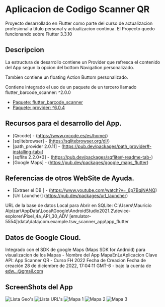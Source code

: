 # Aplicacion de Codigo Scanner QR

Proyecto desarrollado en Flutter como parte del curso de actualizacion profesional a titulo personal y actualizacion continua.
El Proyecto quedo funcionando sobre Flutter 3.3.10

## Descripcion

La estructura de desarrollo contiene un Provider que refresca el contenido del App segun la opcion del bottom Navigation personalizado.

Tambien contiene un floating Action Buttom personalizado.

Contiene integrado el uso de un paquete de un tercero llamado flutter_barcode_scanner: ^2.0.0

- [Paquete: flutter_barcode_scanner](https://pub.dev/packages/flutter_barcode_scanner)
- [Paquete: provider: ^6.0.4 ](https://pub.dev/packages/provider)

## Recursos para el desarrollo del App.

- [Qrcode] - (https://www.qrcode.es/es/home/)
- [sqlitebrowser] - (https://sqlitebrowser.org/dl/)
- [path_provider 2.0.11] - (https://pub.dev/packages/path_provider#-installing-tab-)
- [sqflite 2.2.0+3] - (https://pub.dev/packages/sqflite#-readme-tab-)
- [Google Maps] - (https://pub.dev/packages/google_maps_flutter)

## Referencias de otros WebSite de Ayuda.
- [Extraer el DB ] - (https://www.youtube.com/watch?v=_6p7BqjNANQ)
- [Url Launcher] (https://pub.dev/packages/url_launcher)

URL de la base de datos Local para Abrir en SQLite:
C:\Users\Mauricio Alpizar\AppData\Local\Google\AndroidStudio2021.2\device-explorer\Pixel_4a_API_30_ADV [emulator-5554]\data\data\com.example.tsw_scanner_app\app_flutter

## Datos de Google Cloud.

Integrado con el SDK de google Maps (Maps SDK for Android) para visualizacion de los Mapas - Nombre del App MapaEnLaAplicacion Clave API: App Scanner QR - Curso FH 2022
Fecha de Creacion Fecha de creación 28 de diciembre de 2022, 17:04:11 GMT-6 - bajo la cuenta de edw...@gmail.com

## ScreenShots del App

![Lista Geo's](https://bitbucket.org/mauricio-flutter/scannerQRCodeApp2022/src/master/info_proyecto/screenshots/listaUbicaciones.png)
![Lista URL's](https://bitbucket.org/mauricio-flutter/scannerQRCodeApp2022/src/master/info_proyecto/screenshots/listaUrls.png)
![Mapa 1     ](https://bitbucket.org/mauricio-flutter/scannerQRCodeApp2022/src/master/info_proyecto/screenshots/mapa1.png)
![Mapa 2     ](https://bitbucket.org/mauricio-flutter/scannerQRCodeApp2022/src/master/info_proyecto/screenshots/mapa2.png)
![Mapa 3     ](https://bitbucket.org/mauricio-flutter/scannerQRCodeApp2022/src/master/info_proyecto/screenshots/mapa3.png)

